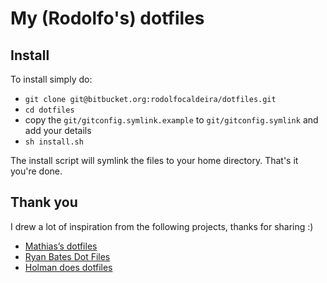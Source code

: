 # My (Rodolfo's) dotfiles

## Install

To install simply do:

- `git clone git@bitbucket.org:rodolfocaldeira/dotfiles.git`
- `cd dotfiles`
- copy the `git/gitconfig.symlink.example` to `git/gitconfig.symlink` and add your details
- `sh install.sh` 

The install script will symlink the files to your home directory. That's it you're done.

## Thank you

I drew a lot of inspiration from the following projects, thanks for sharing :)

- [Mathias’s dotfiles](https://github.com/mathiasbynens/dotfiles)
- [Ryan Bates Dot Files](https://github.com/ryanb/dotfiles)
- [Holman does dotfiles](https://github.com/holman/dotfiles)